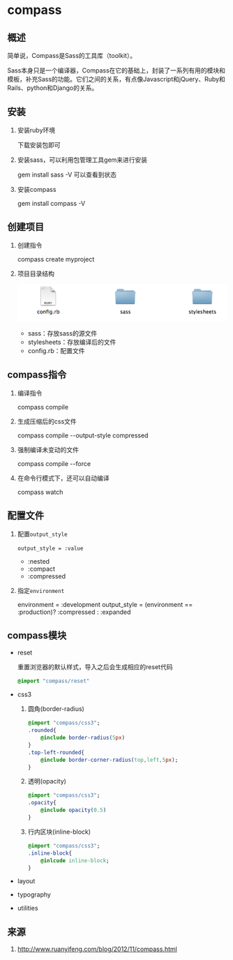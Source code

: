 # compass

## 概述

简单说，Compass是Sass的工具库（toolkit）。

Sass本身只是一个编译器，Compass在它的基础上，封装了一系列有用的模块和模板，补充Sass的功能。它们之间的关系，有点像Javascript和jQuery、Ruby和Rails、python和Django的关系。

## 安装

1. 安装ruby环境

    下载安装包即可

2. 安装sass，可以利用包管理工具gem来进行安装

    gem install sass -V 可以查看到状态

3. 安装compass

    gem install compass -V

## 创建项目

1. 创建指令

    compass create myproject

2. 项目目录结构

    ![compass](../../image/compass.png)

    * sass：存放sass的源文件
    * stylesheets：存放编译后的文件
    * config.rb：配置文件

## compass指令

1. 编译指令

    compass compile

2. 生成压缩后的css文件

    compass compile --output-style compressed

3. 强制编译未变动的文件

    compass compile --force

4. 在命令行模式下，还可以自动编译

    compass watch

## 配置文件

1. 配置`output_style`

    `output_style = :value`

    * :nested
    * :compact
    * :compressed

2. 指定`environment`

    environment = :development
    output_style = (environment == :production)? :compressed : :expanded

## compass模块

* reset

    重置浏览器的默认样式，导入之后会生成相应的reset代码
    
    ```sass
    @import "compass/reset"
    ```

* css3

    1. 圆角(border-radius)

        ```sass
        @import "compass/css3";
        .rounded{
            @include border-radius(5px)
        }
        .top-left-rounded{
            @include border-corner-radius(top,left,5px);
        }
        ```

    2. 透明(opacity)

        ```sass
        @import "compass/css3";
        .opacity{
            @include opacity(0.5)
        }
        ```

    3. 行内区块(inline-block)

        ```sass
        @import "compass/css3";
        .inline-block{
            @inlcude inline-block;
        }
        ```

* layout
* typography
* utilities

## 来源

1. http://www.ruanyifeng.com/blog/2012/11/compass.html